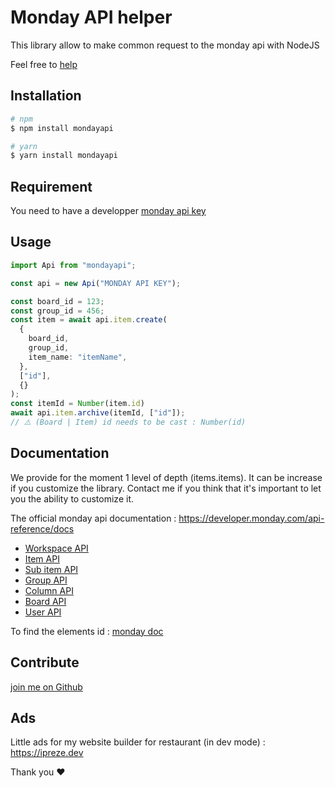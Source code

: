 # Monday API helper

This library allow to make common request to the monday api with NodeJS

Feel free to [help](#contribute)

## Installation

```sh
# npm
$ npm install mondayapi

# yarn
$ yarn install mondayapi
```

## Requirement

You need to have a developper [monday api key](https://support.monday.com/hc/en-us/articles/360005144659-Does-monday-com-have-an-API-)

## Usage

```typescript
import Api from "mondayapi";

const api = new Api("MONDAY API KEY");

const board_id = 123;
const group_id = 456;
const item = await api.item.create(
  {
    board_id,
    group_id,
    item_name: "itemName",
  },
  ["id"],
  {}
);
const itemId = Number(item.id)
await api.item.archive(itemId, ["id"]);
// ⚠️ (Board | Item) id needs to be cast : Number(id)
```

## Documentation

We provide for the moment 1 level of depth (items.items).
It can be increase if you customize the library.
Contact me if you think that it's important to let you the ability to customize it.

The official monday api documentation : https://developer.monday.com/api-reference/docs

- [Workspace API](./documentation/workspace.md)
- [Item API](./documentation/item.md)
- [Sub item API](./documentation/subItem.md)
- [Group API](./documentation/group.md)
- [Column API](./documentation/column.md)
- [Board API](./documentation/board.md)
- [User API](./documentation/user.md)

To find the elements id : [monday doc](https://support.monday.com/hc/en-us/articles/360000225709-Board-item-column-and-automation-or-integration-ID-s)

## Contribute

[join me on Github](https://github.com/Andy-d-g/mondayapi)

## Ads

Little ads for my website builder for restaurant (in dev mode) : https://ipreze.dev

Thank you ❤️
